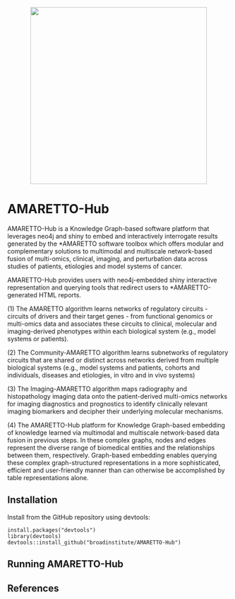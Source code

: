 
<p align="center">
  <a href="https://github.com/broadinstitute/AMARETTO-Hub/">
    <img height="400" src="https://github.com/broadinstitute/AMARETTO-Hub/blob/master/inst/extdata/metadata_paper.png">
  </a>
  <h1 align="center"></h1>
</p>

# AMARETTO-Hub

AMARETTO-Hub is a Knowledge Graph-based software platform that leverages neo4j and shiny to embed and interactively interrogate results generated by the *AMARETTO software toolbox which offers modular and complementary solutions to multimodal and multiscale network-based fusion of multi-omics, clinical, imaging, and perturbation data across studies of patients, etiologies and model systems of cancer.

AMARETTO-Hub provides users with neo4j-embedded shiny interactive representation and querying tools that redirect users to *AMARETTO-generated HTML reports.

(1) The AMARETTO algorithm learns networks of regulatory circuits - circuits of drivers and their target genes - from functional genomics or multi-omics data and associates these circuits to clinical, molecular and imaging-derived phenotypes within each biological system (e.g., model systems or patients).

(2) The Community-AMARETTO algorithm learns subnetworks of regulatory circuits that are shared or distinct across networks derived from multiple biological systems (e.g., model systems and patients, cohorts and individuals, diseases and etiologies, in vitro and in vivo systems)

(3) The Imaging-AMARETTO algorithm maps radiography and histopathology imaging data onto the patient-derived multi-omics networks for imaging diagnostics and prognostics to identify clinically relevant imaging biomarkers and decipher their underlying molecular mechanisms.

(4) The AMARETTO-Hub platform for Knowledge Graph-based embedding of knowledge learned via multimodal and multiscale network-based data fusion in previous steps. In these complex graphs, nodes and edges represent the diverse range of biomedical entities and the relationships between them, respectively. Graph-based embedding enables querying these complex graph-structured representations in a more sophisticated, efficient and user-friendly manner than can otherwise be accomplished by table representations alone.

## Installation

Install from the GitHub repository using devtools:

    install.packages("devtools")
    library(devtools)
    devtools::install_github("broadinstitute/AMARETTO-Hub")

## Running AMARETTO-Hub

## References
